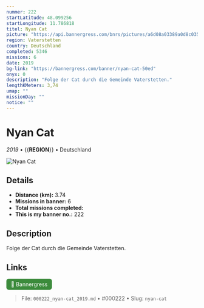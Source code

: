 ```yaml
---
nummer: 222
startLatitude: 48.099256
startLongitude: 11.786818
titel: Nyan Cat
picture: "https://api.bannergress.com/bnrs/pictures/a6d08a03389a0d8c035bf2eb31b2a08e"
region: Vaterstetten
country: Deutschland
completed: 5346
missions: 6
date: 2019
bg-link: "https://bannergress.com/banner/nyan-cat-50ed"
onyx: 0
description: "Folge der Cat durch die Gemeinde Vaterstetten."
lengthKMeters: 3,74
umap: ""
missionDay: ""
notice: ""
---
```

# Nyan Cat

*2019* • {{__REGION__}} • Deutschland

![Nyan Cat](https://api.bannergress.com/bnrs/pictures/a6d08a03389a0d8c035bf2eb31b2a08e)



## Details
- **Distance (km):** 3.74
- **Missions in banner:** 6
- **Total missions completed:** 
- **This is my banner no.:** 222



## Description
Folge der Cat durch die Gemeinde Vaterstetten.



## Links
<a href="https://bannergress.com/banner/nyan-cat-50ed" target="_blank" style="display:inline-block;margin-right:8px;padding:6px 12px;background:#3c8b3c;color:#fff;text-decoration:none;border-radius:6px;">🔗 Bannergress</a>



> File: `000222_nyan-cat_2019.md` • #000222 • Slug: `nyan-cat`
